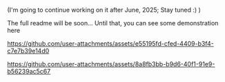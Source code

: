 (I'm going to continue working on it after June, 2025; Stay tuned :) )

The full readme will be soon...
Until that, you can see some demonstration here


https://github.com/user-attachments/assets/e55195fd-cfed-4409-b3f4-c7e7b39e14d0


https://github.com/user-attachments/assets/8a8fb3bb-b9d6-40f1-91e9-b56239ac5c67

